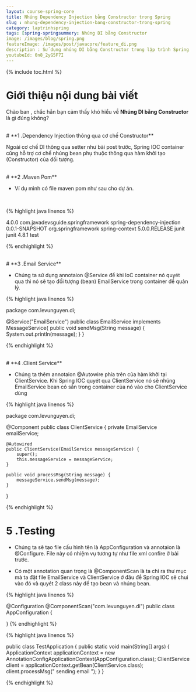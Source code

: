 ```yaml
---
layout: course-spring-core
title: Nhúng Dependency Injection bằng Constructor trong Spring
slug : nhung-dependency-injection-bang-constructor-trong-spring
category: laptrinhspring
tags: [spring-springsummery: Nhúng DI bằng Constructor 
image: /images/blog/spring.png
featureImage: /images/post/javacore/feature_di.png
description : Sử dụng nhúng DI bằng Constructor trong lập trình Spring. Hiểu được nhúng DI bằng Constructor là gì. Hướng dẫn sử dụng nhúng DI bằng Constructor trong lập trình Spring.
youtubeId: 0n8_2yG5F7I
---
```


{% include toc.html %}

# **Giới thiệu nội dung bài viết**

Chào ban , chắc hẳn bạn cảm thấy khó hiểu về <b>Nhúng DI bằng Constructor</b> là gì đúng không?


<br>
# **1 .Dependency Injection thông qua cơ chế Constructor**

Ngoài cơ chế  DI thông qua setter như bài post trước, Spring IOC container cũng hỗ trợ cơ chế nhúng bean phụ thuộc thông qua hàm khởi tạo (Constructor) của đối tượng.


<br>
# **2 .Maven Pom**

- Ví dụ mình có file maven pom như sau cho dự án.

<br>

{% highlight java linenos %}

<project
    xmlns="http://maven.apache.org/POM/4.0.0"
    xmlns:xsi="http://www.w3.org/2001/XMLSchema-instance"
 xsi:schemaLocation="http://maven.apache.org/POM/4.0.0 http://maven.apache.org/xsd/maven-4.0.0.xsd">
    <modelVersion>4.0.0</modelVersion>
    <groupId>com.javadevsguide.springframework</groupId>
    <artifactId>spring-dependency-injection</artifactId>
    <version>0.0.1-SNAPSHOT</version>
    <dependencies>
        <dependency>
            <groupId>org.springframework</groupId>
            <artifactId>spring-context</artifactId>
            <version>5.0.0.RELEASE</version>
        </dependency>
        <dependency>
            <groupId>junit</groupId>
            <artifactId>junit</artifactId>
            <version>4.8.1</version>
            <scope>test</scope>
        </dependency>
    </dependencies>
</project>



{% endhighlight %}

<br>
# **3 .Email Service**

- Chúng ta sử dụng annotaion @Service để khi IoC container nó quyét qua thì nó sẽ tạo đối tượng (bean) EmailService trong container để quản lý.

{% highlight java linenos %}

package com.levunguyen.di;

@Service("EmailService")
public class EmailService implements MessageService{
    public void sendMsg(String message) {
        System.out.println(message);
    }
}

{% endhighlight %}


<br>
# **4 .Client Service**

- Chúng ta thêm annotaion @Autowire phía trên của hàm khởi tại ClientService. Khi Spring IOC quyét qua ClientService nó sẽ nhúng EmailService bean có sẳn trong container của nó vào cho ClientService dùng

{% highlight java linenos %}

package com.levunguyen.di;

@Component
public class ClientService {
    private EmailService emailService;

    @Autowired 
    public ClientService(EmailService messageService) {
        super();
        this.messageService = messageService;
    }

    public void processMsg(String message) {
        messageService.sendMsg(message);
    }


}

{% endhighlight %}


# **5 .Testing**

- Chúng ta sẽ tạo file cấu hình tên là AppConfiguration và annotaion là @Configure. File này có nhiệm vụ tương tự như file xml confire ở bài trước. 

- Có một annotation quan trọng là @ComponentScan là ta chỉ ra thư mục mà ta đặt file EmailService và ClientService ở đâu để Spring IOC sẽ chui vào đó và quyét 2 class này để tạo bean và nhúng bean.

{% highlight java linenos %}

@Configuration
@ComponentScan("com.levunguyen.di")
public class AppConfiguration {

}
{% endhighlight %}


{% highlight java linenos %}

public class TestApplication {
    public static void main(String[] args) {
        ApplicationContext applicationContext = new AnnotationConfigApplicationContext(AppConfiguration.class);
        ClientService  client = applicationContext.getBean(ClientService.class);
        client.processMsg(" sending email ");
    }
}

{% endhighlight %}

